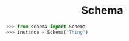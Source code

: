 <div align="center">
    <h1>Schema</h1>
</div>

```python
>>> from schema import Schema
>>> instance = Schema('Thing')
```